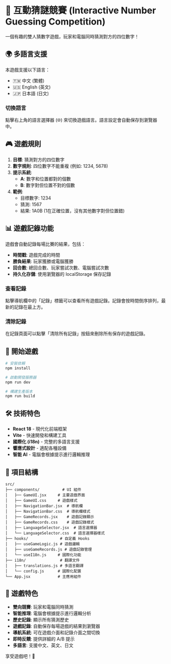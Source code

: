 # 🎯 互動猜謎競賽 (Interactive Number Guessing Competition)

一個有趣的雙人猜數字遊戲，玩家和電腦同時猜測對方的四位數字！

## 🌍 多語言支援

本遊戲支援以下語言：
- 🇹🇼 中文 (繁體)
- 🇺🇸 English (英文)
- 🇯🇵 日本語 (日文)

### 切換語言
點擊右上角的語言選擇器 (🌐) 來切換遊戲語言。語言設定會自動保存到瀏覽器中。

## 🎮 遊戲規則

1. **目標**: 猜測對方的四位數字
2. **數字規則**: 四位數字不能重複 (例如: 1234, 5678)
3. **提示系統**:
   - **A**: 數字和位置都對的個數
   - **B**: 數字對但位置不對的個數
4. **範例**: 
   - 目標數字: 1234
   - 猜測: 1567
   - 結果: 1A0B (1在正確位置，沒有其他數字對但位置錯)

## 📊 遊戲記錄功能

遊戲會自動記錄每場比賽的結果，包括：
- **時間戳**: 遊戲完成的時間
- **勝負結果**: 玩家獲勝或電腦獲勝
- **回合數**: 總回合數、玩家嘗試次數、電腦嘗試次數
- **持久化存儲**: 使用瀏覽器的 localStorage 保存記錄

### 查看記錄
點擊導航欄中的「記錄」標籤可以查看所有遊戲記錄。記錄會按時間倒序排列，最新的記錄在最上方。

### 清除記錄
在記錄頁面可以點擊「清除所有記錄」按鈕來刪除所有保存的遊戲記錄。

## 🚀 開始遊戲

```bash
# 安裝依賴
npm install

# 啟動開發服務器
npm run dev

# 構建生產版本
npm run build
```

## 🛠️ 技術特色

- **React 18** - 現代化前端框架
- **Vite** - 快速開發和構建工具
- **國際化 (i18n)** - 完整的多語言支援
- **響應式設計** - 適配各種設備
- **智能 AI** - 電腦會根據提示進行邏輯推理

## 📁 項目結構

```
src/
├── components/          # UI 組件
│   ├── GameUI.jsx     # 主要遊戲界面
│   ├── GameUI.css     # 遊戲樣式
│   ├── NavigationBar.jsx  # 導航欄
│   ├── NavigationBar.css  # 導航欄樣式
│   ├── GameRecords.jsx    # 遊戲記錄顯示
│   ├── GameRecords.css    # 遊戲記錄樣式
│   ├── LanguageSelector.jsx  # 語言選擇器
│   └── LanguageSelector.css  # 語言選擇器樣式
├── hooks/              # 自定義 Hooks
│   ├── useGameLogic.js # 遊戲邏輯
│   ├── useGameRecords.js # 遊戲記錄管理
│   └── useI18n.js     # 國際化功能
├── i18n/               # 翻譯文件
│   ├── translations.js # 多語言翻譯
│   └── config.js      # 國際化配置
└── App.jsx            # 主應用組件
```

## 🎯 遊戲特色

- **雙向競賽**: 玩家和電腦同時猜測
- **智能推理**: 電腦會根據提示進行邏輯分析
- **歷史記錄**: 顯示所有猜測歷史
- **遊戲記錄**: 自動保存每場遊戲的結果到瀏覽器
- **導航系統**: 可在遊戲介面和記錄介面之間切換
- **即時反饋**: 提供詳細的 A/B 提示
- **多語言**: 支援中文、英文、日文

享受遊戲吧！🎉
